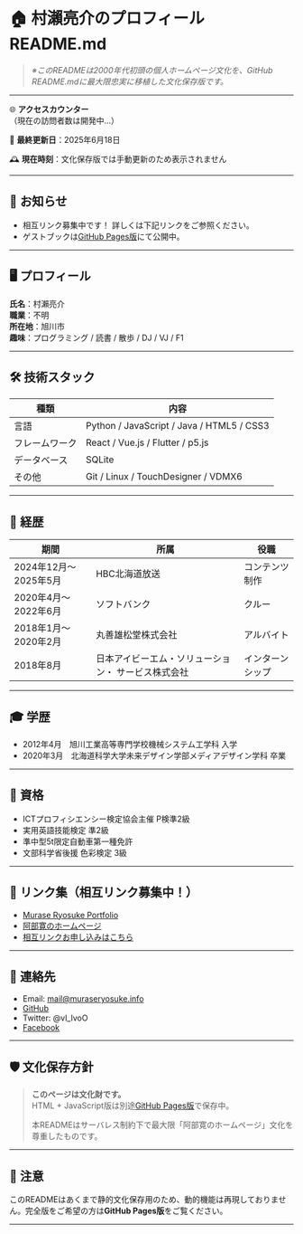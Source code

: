 # 🏠 村瀨亮介のプロフィールREADME.md

> _※このREADMEは2000年代初頭の個人ホームページ文化を、GitHub README.mdに最大限忠実に移植した文化保存版です。_

---

🌐 **アクセスカウンター**  
（現在の訪問者数は開発中…）

📅 **最終更新日**：2025年6月18日

🕰 **現在時刻**：文化保存版では手動更新のため表示されません

---

## 📢 お知らせ

- 相互リンク募集中です！ 詳しくは下記リンクをご参照ください。
- ゲストブックは[GitHub Pages版](https://github.com/MuraseRyosuke/MuraseRyosuke)にて公開中。

---

## 🖥 プロフィール

**氏名**：村瀨亮介  
**職業**：不明  
**所在地**：旭川市  
**趣味**：プログラミング / 読書 / 散歩 / DJ / VJ / F1

---

## 🛠 技術スタック

| 種類 | 内容 |
| ---- | ---- |
| 言語 | Python / JavaScript / Java / HTML5 / CSS3  |
| フレームワーク | React / Vue.js / Flutter / p5.js |
| データベース | SQLite |
| その他 | Git / Linux / TouchDesigner / VDMX6 |

---

## 📜 経歴

| 期間 | 所属 | 役職 |
| ---- | ---- | ---- |
| 2024年12月〜2025年5月 | HBC北海道放送 | コンテンツ制作 |
| 2020年4月〜2022年6月 | ソフトバンク | クルー |
| 2018年1月〜2020年2月 | 丸善雄松堂株式会社 | アルバイト |
| 2018年8月 | 日本アイビーエム・ソリューション・ サービス株式会社 | インターンシップ |

---

## 🎓 学歴

- 2012年4月　旭川工業高等専門学校機械システム工学科 入学
- 2020年3月　北海道科学大学未来デザイン学部メディアデザイン学科 卒業

---

## 🏅 資格

- ICTプロフィシエンシー検定協会主催 P検準2級
- 実用英語技能検定 準2級
- 準中型5t限定自動車第一種免許
- 文部科学省後援 色彩検定 3級

---

## 🔗 リンク集（相互リンク募集中！）

- [Murase Ryosuke Portfolio](https://muraseryosuke.info/)
- [阿部寛のホームページ](https://abehiroshi.la.coocan.jp/)
- [相互リンクお申し込みはこちら](mailto:mail@muraseryosuke.info)

---

## 📨 連絡先

- Email: mail@muraseryosuke.info
- [GitHub](https://github.com/MuraseRyosuke)
- Twitter: @vl_lvoO
- [Facebook](https://www.facebook.com/murase.rmx/)

---

## 🛡 文化保存方針

> **このページは文化財です。**  
> HTML + JavaScript版は別途[GitHub Pages版](https://github.com/MuraseRyosuke/MuraseRyosuke)で保存中。  
>  
> 本READMEはサーバレス制約下で最大限「阿部寛のホームページ」文化を尊重したものです。  

---

## 📛 注意

このREADMEはあくまで静的文化保存用のため、動的機能は再現しておりません。完全版をご希望の方は**GitHub Pages版**をご覧ください。

---
